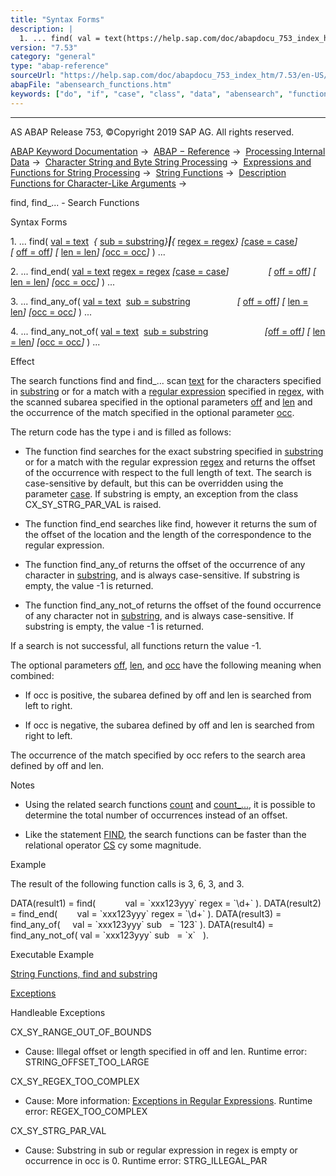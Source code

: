 ```yaml
---
title: "Syntax Forms"
description: |
  1. ... find( val = text(https://help.sap.com/doc/abapdocu_753_index_htm/7.53/en-US/abenstring_functions_val.htm)   sub = substring(https://help.sap.com/doc/abapdocu_753_index_htm/7.53/en-US/abenstring_functions_sub.htm) regex = regex(https://help.sap.com/doc/abapdocu_753_index_htm
version: "7.53"
category: "general"
type: "abap-reference"
sourceUrl: "https://help.sap.com/doc/abapdocu_753_index_htm/7.53/en-US/abensearch_functions.htm"
abapFile: "abensearch_functions.htm"
keywords: ["do", "if", "case", "class", "data", "abensearch", "functions"]
---
```


* * *

AS ABAP Release 753, ©Copyright 2019 SAP AG. All rights reserved.

[ABAP Keyword Documentation](https://help.sap.com/doc/abapdocu_753_index_htm/7.53/en-US/abenabap.htm) →  [ABAP − Reference](https://help.sap.com/doc/abapdocu_753_index_htm/7.53/en-US/abenabap_reference.htm) →  [Processing Internal Data](https://help.sap.com/doc/abapdocu_753_index_htm/7.53/en-US/abenabap_data_working.htm) →  [Character String and Byte String Processing](https://help.sap.com/doc/abapdocu_753_index_htm/7.53/en-US/abenabap_data_string.htm) →  [Expressions and Functions for String Processing](https://help.sap.com/doc/abapdocu_753_index_htm/7.53/en-US/abenstring_processing_expr_func.htm) →  [String Functions](https://help.sap.com/doc/abapdocu_753_index_htm/7.53/en-US/abenstring_functions.htm) →  [Description Functions for Character-Like Arguments](https://help.sap.com/doc/abapdocu_753_index_htm/7.53/en-US/abendescriptive_functions.htm) → 

find, find\_... - Search Functions

Syntax Forms

1\. ... find( [val = text](https://help.sap.com/doc/abapdocu_753_index_htm/7.53/en-US/abenstring_functions_val.htm)  *{* [sub = substring](https://help.sap.com/doc/abapdocu_753_index_htm/7.53/en-US/abenstring_functions_sub.htm)*}**|**{* [regex = regex](https://help.sap.com/doc/abapdocu_753_index_htm/7.53/en-US/abenstring_functions_regex.htm)*}* *\[*[case = case](https://help.sap.com/doc/abapdocu_753_index_htm/7.53/en-US/abenstring_functions_case.htm)*\]*
           *\[* [off = off](https://help.sap.com/doc/abapdocu_753_index_htm/7.53/en-US/abenstring_functions_off_len.htm)*\]* *\[* [len = len](https://help.sap.com/doc/abapdocu_753_index_htm/7.53/en-US/abenstring_functions_off_len.htm)*\]* *\[*[occ = occ](https://help.sap.com/doc/abapdocu_753_index_htm/7.53/en-US/abenstring_functions_occ.htm)*\]* ) ...

2\. ... find\_end( [val = text](https://help.sap.com/doc/abapdocu_753_index_htm/7.53/en-US/abenstring_functions_val.htm) [regex = regex](https://help.sap.com/doc/abapdocu_753_index_htm/7.53/en-US/abenstring_functions_regex.htm) *\[*[case = case](https://help.sap.com/doc/abapdocu_753_index_htm/7.53/en-US/abenstring_functions_case.htm)*\]*
               *\[* [off = off](https://help.sap.com/doc/abapdocu_753_index_htm/7.53/en-US/abenstring_functions_off_len.htm)*\]* *\[* [len = len](https://help.sap.com/doc/abapdocu_753_index_htm/7.53/en-US/abenstring_functions_off_len.htm)*\]* *\[*[occ = occ](https://help.sap.com/doc/abapdocu_753_index_htm/7.53/en-US/abenstring_functions_occ.htm)*\]* ) ...

3\. ... find\_any\_of( [val = text](https://help.sap.com/doc/abapdocu_753_index_htm/7.53/en-US/abenstring_functions_val.htm)  [sub = substring](https://help.sap.com/doc/abapdocu_753_index_htm/7.53/en-US/abenstring_functions_sub.htm)
                  *\[* [off = off](https://help.sap.com/doc/abapdocu_753_index_htm/7.53/en-US/abenstring_functions_off_len.htm)*\]* *\[* [len = len](https://help.sap.com/doc/abapdocu_753_index_htm/7.53/en-US/abenstring_functions_off_len.htm)*\]* *\[*[occ = occ](https://help.sap.com/doc/abapdocu_753_index_htm/7.53/en-US/abenstring_functions_occ.htm)*\]* ) ...

4\. ... find\_any\_not\_of( [val = text](https://help.sap.com/doc/abapdocu_753_index_htm/7.53/en-US/abenstring_functions_val.htm)  [sub = substring](https://help.sap.com/doc/abapdocu_753_index_htm/7.53/en-US/abenstring_functions_sub.htm)
                      *\[*[off = off](https://help.sap.com/doc/abapdocu_753_index_htm/7.53/en-US/abenstring_functions_off_len.htm)*\]* *\[* [len = len](https://help.sap.com/doc/abapdocu_753_index_htm/7.53/en-US/abenstring_functions_off_len.htm)*\]* *\[*[occ = occ](https://help.sap.com/doc/abapdocu_753_index_htm/7.53/en-US/abenstring_functions_occ.htm)*\]* ) ...

Effect

The search functions find and find\_... scan [text](https://help.sap.com/doc/abapdocu_753_index_htm/7.53/en-US/abenstring_functions_val.htm) for the characters specified in [substring](https://help.sap.com/doc/abapdocu_753_index_htm/7.53/en-US/abenstring_functions_sub.htm) or for a match with a [regular expression](https://help.sap.com/doc/abapdocu_753_index_htm/7.53/en-US/abenregex_syntax.htm) specified in [regex](https://help.sap.com/doc/abapdocu_753_index_htm/7.53/en-US/abenstring_functions_regex.htm), with the scanned subarea specified in the optional parameters [off](https://help.sap.com/doc/abapdocu_753_index_htm/7.53/en-US/abenstring_functions_off_len.htm) and [len](https://help.sap.com/doc/abapdocu_753_index_htm/7.53/en-US/abenstring_functions_off_len.htm) and the occurrence of the match specified in the optional parameter [occ](https://help.sap.com/doc/abapdocu_753_index_htm/7.53/en-US/abenstring_functions_occ.htm).

The return code has the type i and is filled as follows:

-   The function find searches for the exact substring specified in [substring](https://help.sap.com/doc/abapdocu_753_index_htm/7.53/en-US/abenstring_functions_sub.htm) or for a match with the regular expression [regex](https://help.sap.com/doc/abapdocu_753_index_htm/7.53/en-US/abenstring_functions_regex.htm) and returns the offset of the occurrence with respect to the full length of text. The search is case-sensitive by default, but this can be overridden using the parameter [case](https://help.sap.com/doc/abapdocu_753_index_htm/7.53/en-US/abenstring_functions_case.htm). If substring is empty, an exception from the class CX\_SY\_STRG\_PAR\_VAL is raised.

-   The function find\_end searches like find, however it returns the sum of the offset of the location and the length of the correspondence to the regular expression.

-   The function find\_any\_of returns the offset of the occurrence of any character in [substring](https://help.sap.com/doc/abapdocu_753_index_htm/7.53/en-US/abenstring_functions_sub.htm), and is always case-sensitive. If substring is empty, the value -1 is returned.

-   The function find\_any\_not\_of returns the offset of the found occurrence of any character not in [substring](https://help.sap.com/doc/abapdocu_753_index_htm/7.53/en-US/abenstring_functions_sub.htm), and is always case-sensitive. If substring is empty, the value -1 is returned.

If a search is not successful, all functions return the value -1.

The optional parameters [off](https://help.sap.com/doc/abapdocu_753_index_htm/7.53/en-US/abenstring_functions_off_len.htm), [len](https://help.sap.com/doc/abapdocu_753_index_htm/7.53/en-US/abenstring_functions_off_len.htm), and [occ](https://help.sap.com/doc/abapdocu_753_index_htm/7.53/en-US/abenstring_functions_occ.htm) have the following meaning when combined:

-   If occ is positive, the subarea defined by off and len is searched from left to right.

-   If occ is negative, the subarea defined by off and len is searched from right to left.

The occurrence of the match specified by occ refers to the search area defined by off and len.

Notes

-   Using the related search functions [count](https://help.sap.com/doc/abapdocu_753_index_htm/7.53/en-US/abencount_functions.htm) and [count\_...](https://help.sap.com/doc/abapdocu_753_index_htm/7.53/en-US/abencount_functions.htm), it is possible to determine the total number of occurrences instead of an offset.

-   Like the statement [FIND](https://help.sap.com/doc/abapdocu_753_index_htm/7.53/en-US/abapfind.htm), the search functions can be faster than the relational operator [CS](https://help.sap.com/doc/abapdocu_753_index_htm/7.53/en-US/abenlogexp_strings.htm) cy some magnitude.

Example

The result of the following function calls is 3, 6, 3, and 3.

DATA(result1) = find(            val = \`xxx123yyy\` regex = \`\\d+\` ).
DATA(result2) = find\_end(        val = \`xxx123yyy\` regex = \`\\d+\` ).
DATA(result3) = find\_any\_of(     val = \`xxx123yyy\` sub   = \`123\` ).
DATA(result4) = find\_any\_not\_of( val = \`xxx123yyy\` sub   = \`x\`   ).

Executable Example

[String Functions, find and substring](https://help.sap.com/doc/abapdocu_753_index_htm/7.53/en-US/abenstring_function_find_abexa.htm)

[Exceptions](https://help.sap.com/doc/abapdocu_753_index_htm/7.53/en-US/abenabap_language_exceptions.htm)

Handleable Exceptions

CX\_SY\_RANGE\_OUT\_OF\_BOUNDS

-   Cause: Illegal offset or length specified in off and len.
    Runtime error: STRING\_OFFSET\_TOO\_LARGE
    

CX\_SY\_REGEX\_TOO\_COMPLEX

-   Cause: More information: [Exceptions in Regular Expressions](https://help.sap.com/doc/abapdocu_753_index_htm/7.53/en-US/abenregex_exceptions.htm).
    Runtime error: REGEX\_TOO\_COMPLEX
    

CX\_SY\_STRG\_PAR\_VAL

-   Cause: Substring in sub or regular expression in regex is empty or occurrence in occ is 0.
    Runtime error: STRG\_ILLEGAL\_PAR